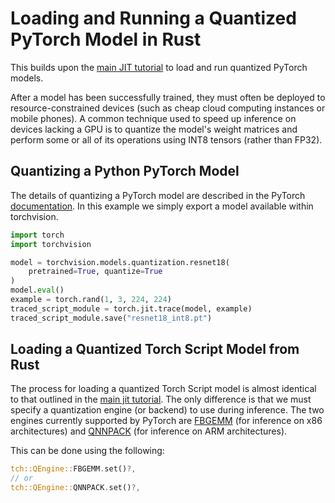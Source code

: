 # Loading and Running a Quantized PyTorch Model in Rust

This builds upon the [main JIT tutorial](https://github.com/LaurentMazare/tch-rs/blob/master/examples/jit/README.md) 
to load and run quantized PyTorch models.

After a model has been successfully trained, they must often be deployed to
resource-constrained devices (such as cheap cloud computing instances or mobile 
phones). A common technique used to speed up inference on devices lacking a GPU
is to quantize the model's weight matrices and perform some or all of its operations
using INT8 tensors (rather than FP32).

## Quantizing a Python PyTorch Model
The details of quantizing a PyTorch model are described in the PyTorch [documentation](https://pytorch.org/docs/stable/quantization.html). In this example we simply export a model available within torchvision.
```python
import torch
import torchvision

model = torchvision.models.quantization.resnet18(
    pretrained=True, quantize=True
)
model.eval()
example = torch.rand(1, 3, 224, 224)
traced_script_module = torch.jit.trace(model, example)
traced_script_module.save("resnet18_int8.pt")
```

## Loading a Quantized Torch Script Model from Rust
The process for loading a quantized Torch Script model is almost identical to that
outlined in the [main jit tutorial](https://github.com/LaurentMazare/tch-rs/blob/master/examples/jit/README.md).
The only difference is that we must specify a quantization engine (or backend) to 
use during inference. The two engines currently supported by PyTorch are [FBGEMM](https://github.com/pytorch/FBGEMM) 
(for inference on x86 architectures) and [QNNPACK](https://github.com/pytorch/QNNPACK) 
(for inference on ARM architectures).

This can be done using the following:
```rust
tch::QEngine::FBGEMM.set()?,
// or
tch::QEngine::QNNPACK.set()?,
```
